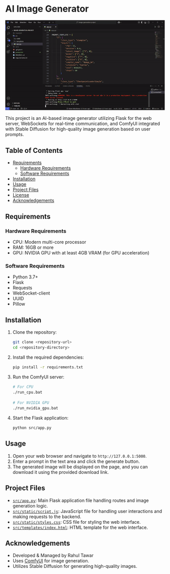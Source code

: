 # AI Image Generator

![AI Image Generator Demo](Image-Generation-Project.gif)

This project is an AI-based image generator utilizing Flask for the web server, WebSockets for real-time communication, and ComfyUI integrated with Stable Diffusion for high-quality image generation based on user prompts.

## Table of Contents

- [Requirements](#requirements)
  - [Hardware Requirements](#hardware-requirements)
  - [Software Requirements](#software-requirements)
- [Installation](#installation)
- [Usage](#usage)
- [Project Files](#project-files)
- [License](#license)
- [Acknowledgements](#acknowledgements)

## Requirements

### Hardware Requirements

- CPU: Modern multi-core processor
- RAM: 16GB or more
- GPU: NVIDIA GPU with at least 4GB VRAM (for GPU acceleration)

### Software Requirements

- Python 3.7+
- Flask
- Requests
- WebSocket-client
- UUID
- Pillow

## Installation

1. Clone the repository:
    ```sh
    git clone <repository-url>
    cd <repository-directory>
    ```

2. Install the required dependencies:
    ```sh
    pip install -r requirements.txt
    ```

3. Run the ComfyUI server:
    ```sh
    # For CPU
    ./run_cpu.bat

    # For NVIDIA GPU
    ./run_nvidia_gpu.bat
    ```

4. Start the Flask application:
    ```sh
    python src/app.py
    ```

## Usage

1. Open your web browser and navigate to `http://127.0.0.1:5000`.
2. Enter a prompt in the text area and click the generate button.
3. The generated image will be displayed on the page, and you can download it using the provided download link.

## Project Files

- [`src/app.py`](src/app.py ): Main Flask application file handling routes and image generation logic.
- [`src/static/script.js`](src/static/script.js ): JavaScript file for handling user interactions and making requests to the backend.
- [`src/static/styles.css`](src/static/styles.css ): CSS file for styling the web interface.
- [`src/templates/index.html`](src/templates/index.html ): HTML template for the web interface.

## Acknowledgements

- Developed & Managed by Rahul Tawar
- Uses [ComfyUI](https://github.com/comfyanonymous/ComfyUI) for image generation.
- Utilizes Stable Diffusion for generating high-quality images.
